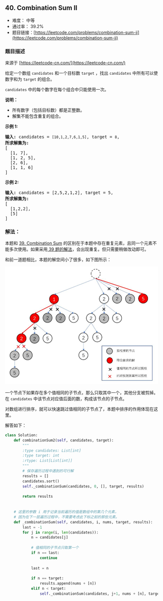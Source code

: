 ## 40. Combination Sum II

- 难度： 中等
- 通过率： 39.2%
- 题目链接：[https://leetcode.com/problems/combination-sum-ii](https://leetcode.com/problems/combination-sum-ii)


### 题目描述

来源于 [https://leetcode-cn.com/](https://leetcode-cn.com/)

<p>给定一个数组&nbsp;<code>candidates</code>&nbsp;和一个目标数&nbsp;<code>target</code>&nbsp;，找出&nbsp;<code>candidates</code>&nbsp;中所有可以使数字和为&nbsp;<code>target</code>&nbsp;的组合。</p>

<p><code>candidates</code>&nbsp;中的每个数字在每个组合中只能使用一次。</p>

<p><strong>说明：</strong></p>

<ul>
	<li>所有数字（包括目标数）都是正整数。</li>
	<li>解集不能包含重复的组合。&nbsp;</li>
</ul>

<p><strong>示例&nbsp;1:</strong></p>

<pre><strong>输入:</strong> candidates =&nbsp;<code>[10,1,2,7,6,1,5]</code>, target =&nbsp;<code>8</code>,
<strong>所求解集为:</strong>
[
  [1, 7],
  [1, 2, 5],
  [2, 6],
  [1, 1, 6]
]
</pre>

<p><strong>示例&nbsp;2:</strong></p>

<pre><strong>输入:</strong> candidates =&nbsp;[2,5,2,1,2], target =&nbsp;5,
<strong>所求解集为:</strong>
[
&nbsp; [1,2,2],
&nbsp; [5]
]</pre>


### 解法：

本题和 [39. Combination Sum](./039-combination-sum.md) 的区别在于本题中存在重复元素，且同一个元素不能多次使用。如果采用[ 39 题的解法](./039-combination-sum.md)，会出现重复。但只需要稍做改动即可。

和前一道题相比，本题的解空间小了很多，如下图所示：

![](./images/40.jpg)

一个节点下如果存在多个值相同的子节点，那么只取其中一个，其他分支被剪掉。在 `candidates` 中该节点对应值后面的数，构成该节点的子节点。

对数组进行排序，就可以快速跳过值相同的子节点了，本题中排序的作用体现在这里。

解答如下：

```python
class Solution:
    def combinationSum2(self, candidates, target):
        """
        :type candidates: List[int]
        :type target: int
        :rtype: List[List[int]]
        """
        # 保存遍历过程中遇到的可行解
        results = []
        candidates.sort()
        self._combinationSum(candidates, 0, [], target, results)
        
        return results
        
    
    # 这里的参数 i 用于记录当前遍历的值是数组中的第几个元素，
    # 因为在下一层遍历过程中，不需要考虑此下标之前的那些元素。
    def _combinationSum(self, candidates, i, nums, target, results):
        last = -1
        for j in range(i, len(candidates)):
            n = candidates[j]
            
            # 值相同的子节点只取第一个
            if n == last:
                continue

            last = n
            
            if n == target:
                results.append(nums + [n])
            elif n < target:
                self._combinationSum(candidates, j+1, nums + [n], target - n, results)
```